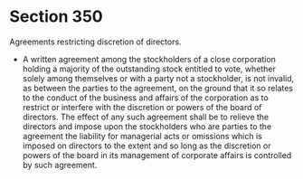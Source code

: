 # Section 350

Agreements restricting discretion of directors.

- A written agreement among the stockholders of a close corporation holding a majority of the outstanding stock entitled to vote, whether solely among themselves or with a party not a stockholder, is not invalid, as between the parties to the agreement, on the ground that it so relates to the conduct of the business and affairs of the corporation as to restrict or interfere with the discretion or powers of the board of directors. The effect of any such agreement shall be to relieve the directors and impose upon the stockholders who are parties to the agreement the liability for managerial acts or omissions which is imposed on directors to the extent and so long as the discretion or powers of the board in its management of corporate affairs is controlled by such agreement.
